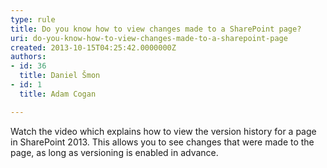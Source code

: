 ```yaml
---
type: rule
title: Do you know how to view changes made to a SharePoint page?
uri: do-you-know-how-to-view-changes-made-to-a-sharepoint-page
created: 2013-10-15T04:25:42.0000000Z
authors:
- id: 36
  title: Daniel Šmon
- id: 1
  title: Adam Cogan

---
```


 ​Watch the video which explains how to view the version history for a page in SharePoint 2013. This allows you to see changes that were made to the page, as long as versioning is enabled in advance. 
​​​​​

